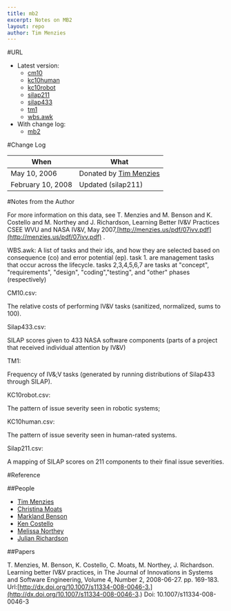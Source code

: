 ```yaml
---
title: mb2
excerpt: Notes on MB2
layout: repo
author: Tim Menzies
---
```



#URL

  * Latest version: 
    * [cm10](https://terapromise.csc.ncsu.edu:8443/svn/repo/issues/mb2/cm10.csv)
    * [kc10human](https://terapromise.csc.ncsu.edu:8443/svn/repo/issues/mb2/kc10human.csv)
    * [kc10robot](https://terapromise.csc.ncsu.edu:8443/svn/repo/issues/mb2/kc10robot.csv)
    * [silap211](https://terapromise.csc.ncsu.edu:8443/svn/repo/issues/mb2/silap211.csv)
    * [silap433](https://terapromise.csc.ncsu.edu:8443/svn/repo/issues/mb2/silap433.csv)
    * [tm1](https://terapromise.csc.ncsu.edu:8443/svn/repo/issues/mb2/tm1.csv)
    * [wbs.awk](https://terapromise.csc.ncsu.edu:8443/svn/repo/issues/mb2/wbs.awk.awk)
  * With change log:
    * [mb2](https://terapromise.csc.ncsu.edu:8443/svn/repo/issues/mb2)

#Change Log

When | What
---- | ----
May 10, 2006  | Donated by [Tim Menzies](/repo/people)
February 10, 2008 | Updated (silap211)

#Notes from the Author

For more information on this data, see T. Menzies and M. Benson and K. Costello and M. Northey and J. Richardson, Learning Better IV&V Practices CSEE WVU and NASA IV&V, May 2007,[http://menzies.us/pdf/07ivv.pdf](http://menzies.us/pdf/07ivv.pdf) .

WBS.awk:
A list of tasks and their ids, and how they are selected based on
consequence (co) and error potential (ep). task 1. are management
tasks that occur across the lifecycle. tasks 2,3,4,5,6,7 are tasks at
"concept", "requirements", "design", "coding","testing", and "other"
phases (respectively)

CM10.csv:

The relative costs of performing IV&V tasks (sanitized, normalized, sums to 100).

Silap433.csv:

SILAP scores given to 433 NASA software components (parts of a project that received individual attention by IV&V)

TM1:

Frequency of IV&;V tasks (generated by running distributions of
Silap433 through SILAP).

KC10robot.csv:

The pattern of issue severity seen in robotic systems;

KC10human.csv:

The pattern of issue severity seen in human-rated systems.

Silap211.csv:

A mapping of SILAP scores on 211 components to their final issue
severities.

#Reference

##People

 * [Tim Menzies](/repo/people)
 * [Christina Moats](/repo/people)
 * [Markland Benson](/repo/people)
 * [Ken Costello](/repo/people)
 * [Melissa Northey](/repo/people)
 * [Julian Richardson](/repo/people)

##Papers

T. Menzies, M. Benson, K. Costello, C. Moats, M. Northey, J. Richardson.  Learning better IV&V practices, in The Journal of Innovations in Systems and Software Engineering, Volume 4, Number 2, 2008-06-27.  pp. 169-183. Url:[http://dx.doi.org/10.1007/s11334-008-0046-3.](http://dx.doi.org/10.1007/s11334-008-0046-3.)  Doi: 10.1007/s11334-008-0046-3
